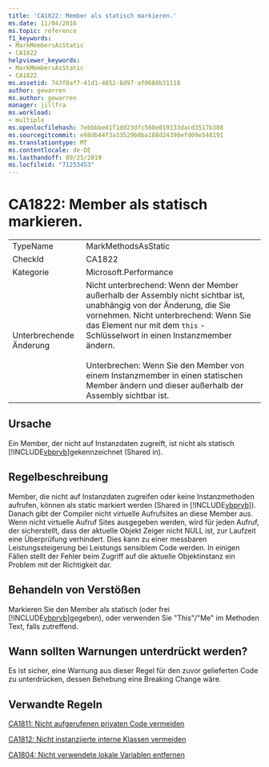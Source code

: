 ```yaml
---
title: 'CA1822: Member als statisch markieren.'
ms.date: 11/04/2016
ms.topic: reference
f1_keywords:
- MarkMembersAsStatic
- CA1822
helpviewer_keywords:
- MarkMembersAsStatic
- CA1822
ms.assetid: 743f0af7-41d1-4852-8d97-af0688b31118
author: gewarren
ms.author: gewarren
manager: jillfra
ms.workload:
- multiple
ms.openlocfilehash: 7ebbbbe01f1dd23dfc560e019133dacd3517b388
ms.sourcegitcommit: e98db44f3a33529b0ba188d24390efd09e548191
ms.translationtype: MT
ms.contentlocale: de-DE
ms.lasthandoff: 09/25/2019
ms.locfileid: "71253453"
---
```

# <a name="ca1822-mark-members-as-static"></a>CA1822: Member als statisch markieren.

|||
|-|-|
|TypeName|MarkMethodsAsStatic|
|CheckId|CA1822|
|Kategorie|Microsoft.Performance|
|Unterbrechende Änderung|Nicht unterbrechend: Wenn der Member außerhalb der Assembly nicht sichtbar ist, unabhängig von der Änderung, die Sie vornehmen. Nicht unterbrechend: Wenn Sie das Element nur mit dem `this` -Schlüsselwort in einen Instanzmember ändern.<br /><br /> Unterbrechen: Wenn Sie den Member von einem Instanzmember in einen statischen Member ändern und dieser außerhalb der Assembly sichtbar ist.|

## <a name="cause"></a>Ursache
Ein Member, der nicht auf Instanzdaten zugreift, ist nicht als statisch [!INCLUDE[vbprvb](../code-quality/includes/vbprvb_md.md)]gekennzeichnet (Shared in).

## <a name="rule-description"></a>Regelbeschreibung
Member, die nicht auf Instanzdaten zugreifen oder keine Instanzmethoden aufrufen, können als static markiert werden (Shared in [!INCLUDE[vbprvb](../code-quality/includes/vbprvb_md.md)]). Danach gibt der Compiler nicht virtuelle Aufrufsites an diese Member aus. Wenn nicht virtuelle Aufruf Sites ausgegeben werden, wird für jeden Aufruf, der sicherstellt, dass der aktuelle Objekt Zeiger nicht NULL ist, zur Laufzeit eine Überprüfung verhindert. Dies kann zu einer messbaren Leistungssteigerung bei Leistungs sensiblem Code werden. In einigen Fällen stellt der Fehler beim Zugriff auf die aktuelle Objektinstanz ein Problem mit der Richtigkeit dar.

## <a name="how-to-fix-violations"></a>Behandeln von Verstößen
Markieren Sie den Member als statisch (oder frei [!INCLUDE[vbprvb](../code-quality/includes/vbprvb_md.md)]gegeben), oder verwenden Sie "This"/"Me" im Methoden Text, falls zutreffend.

## <a name="when-to-suppress-warnings"></a>Wann sollten Warnungen unterdrückt werden?
Es ist sicher, eine Warnung aus dieser Regel für den zuvor gelieferten Code zu unterdrücken, dessen Behebung eine Breaking Change wäre.

## <a name="related-rules"></a>Verwandte Regeln
[CA1811: Nicht aufgerufenen privaten Code vermeiden](../code-quality/ca1811-avoid-uncalled-private-code.md)

[CA1812: Nicht instanziierte interne Klassen vermeiden](../code-quality/ca1812-avoid-uninstantiated-internal-classes.md)

[CA1804: Nicht verwendete lokale Variablen entfernen](../code-quality/ca1804-remove-unused-locals.md)